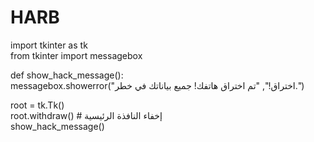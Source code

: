 # HARB
import tkinter as tk  
from tkinter import messagebox  

def show_hack_message():  
    messagebox.showerror("اختراق!", "تم اختراق هاتفك! جميع بياناتك في خطر.")  

root = tk.Tk()  
root.withdraw()  # إخفاء النافذة الرئيسية  
show_hack_message()  
